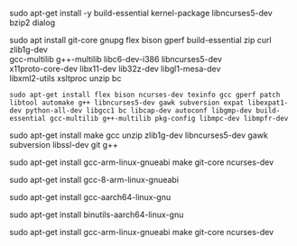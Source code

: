 sudo apt-get install -y build-essential kernel-package libncurses5-dev bzip2 dialog                                                                                                                                            

sudo apt install git-core gnupg flex bison gperf build-essential zip curl zlib1g-dev \
    gcc-multilib g++-multilib libc6-dev-i386 libncurses5-dev \
    x11proto-core-dev libx11-dev lib32z-dev libgl1-mesa-dev \
    libxml2-utils xsltproc unzip bc                                                                                                                                                                                                                                                                                                                                                                                                                                                                                                                                                                                                                                                                                
    
    sudo apt-get install flex bison ncurses-dev texinfo gcc gperf patch libtool automake g++ libncurses5-dev gawk subversion expat libexpat1-dev python-all-dev libgcc1 bc libcap-dev autoconf libgmp-dev build-essential gcc-multilib g++-multilib pkg-config libmpc-dev libmpfr-dev

sudo apt-get install make gcc unzip zlib1g-dev libncurses5-dev gawk subversion libssl-dev git g++

sudo apt-get install gcc-arm-linux-gnueabi make git-core ncurses-dev

sudo apt-get install gcc-8-arm-linux-gnueabi

sudo apt-get install gcc-aarch64-linux-gnu

sudo apt-get install binutils-aarch64-linux-gnu

sudo apt-get install gcc-arm-linux-gnueabi make git-core ncurses-dev
